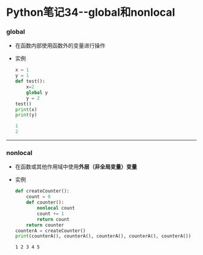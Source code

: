# Python笔记34--global和nonlocal

### global

+ 在函数内部使用函数外的变量进行操作

+ 实例

  ```python
  x = 1
  y = 1
  def test():
      x=2
      global y
      y = 2
  test()
  print(x)
  print(y)
  ```

  ```python
  1
  2
  ```

---

### nonlocal

+ 在函数或其他作用域中使用**外层（非全局变量）变量**

+ 实例

  ```python
  def createCounter():
      count = 0
      def counter():
          nonlocal count
          count += 1
          return count
      return counter
  counterA = createCounter()
  print(counterA(), counterA(), counterA(), counterA(), counterA())
  ```

  ```
  1 2 3 4 5
  ```

  